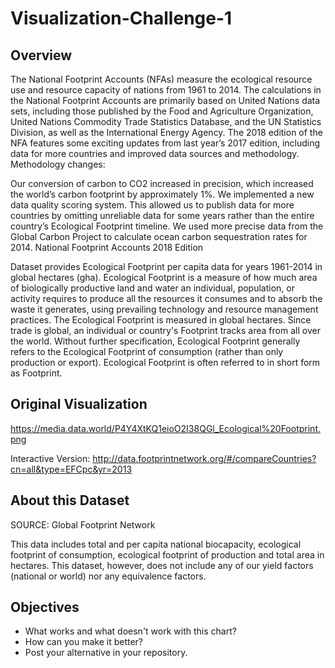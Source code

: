 # Visualization-Challenge-1

## Overview

The National Footprint Accounts (NFAs) measure the ecological resource use and resource capacity of nations from 1961 to 2014. The calculations in the National Footprint Accounts are primarily based on United Nations data sets, including those published by the Food and Agriculture Organization, United Nations Commodity Trade Statistics Database, and the UN Statistics Division, as well as the International Energy Agency. The 2018 edition of the NFA features some exciting updates from last year’s 2017 edition, including data for more countries and improved data sources and methodology. Methodology changes:

Our conversion of carbon to CO2 increased in precision, which increased the world’s carbon footprint by approximately 1%.
We implemented a new data quality scoring system. This allowed us to publish data for more countries by omitting unreliable data for some years rather than the entire country’s Ecological Footprint timeline.
We used more precise data from the Global Carbon Project to calculate ocean carbon sequestration rates for 2014.
National Footprint Accounts 2018 Edition

Dataset provides Ecological Footprint per capita data for years 1961-2014 in global hectares (gha). Ecological Footprint is a measure of how much area of biologically productive land and water an individual, population, or activity requires to produce all the resources it consumes and to absorb the waste it generates, using prevailing technology and resource management practices. The Ecological Footprint is measured in global hectares. Since trade is global, an individual or country's Footprint tracks area from all over the world. Without further specification, Ecological Footprint generally refers to the Ecological Footprint of consumption (rather than only production or export). Ecological Footprint is often referred to in short form as Footprint.

## Original Visualization

https://media.data.world/P4Y4XtKQ1eioO2I38QGl_Ecological%20Footprint.png

Interactive Version: http://data.footprintnetwork.org/#/compareCountries?cn=all&type=EFCpc&yr=2013

## About this Dataset

SOURCE: Global Footprint Network

This data includes total and per capita national biocapacity, ecological footprint of consumption, ecological footprint of production and total area in hectares. This dataset, however, does not include any of our yield factors (national or world) nor any equivalence factors.

## Objectives

* What works and what doesn't work with this chart?
* How can you make it better?
* Post your alternative in your repository.
